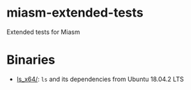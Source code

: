# miasm-extended-tests
Extended tests for Miasm

# Binaries #

- [ls_x64/](ls_x64/): `ls` and its dependencies from Ubuntu 18.04.2 LTS
